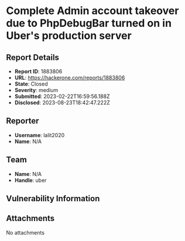 # Complete Admin account takeover due to PhpDebugBar turned on in Uber's production server

## Report Details
- **Report ID**: 1883806
- **URL**: https://hackerone.com/reports/1883806
- **State**: Closed
- **Severity**: medium
- **Submitted**: 2023-02-22T16:59:56.188Z
- **Disclosed**: 2023-08-23T18:42:47.222Z

## Reporter
- **Username**: lalit2020
- **Name**: N/A

## Team
- **Name**: N/A
- **Handle**: uber

## Vulnerability Information


## Attachments
No attachments
